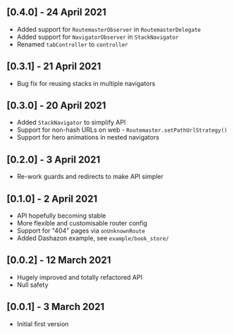## [0.4.0] - 24 April 2021

* Added support for `RoutemasterObserver` in `RoutemasterDelegate`
* Added support for `NavigatorObserver` in `StackNavigator`
* Renamed `tabController` to `controller`

## [0.3.1] - 21 April 2021

* Bug fix for reusing stacks in multiple navigators

## [0.3.0] - 20 April 2021

* Added `StackNavigator` to simplify API
* Support for non-hash URLs on web - `Routemaster.setPathUrlStrategy()`
* Support for hero animations in nested navigators

## [0.2.0] - 3 April 2021

* Re-work guards and redirects to make API simpler

## [0.1.0] - 2 April 2021

* API hopefully becoming stable
* More flexible and customisable router config
* Support for "404" pages via `onUnknownRoute`
* Added Dashazon example, see `example/book_store/`

## [0.0.2] - 12 March 2021

* Hugely improved and totally refactored API
* Null safety

## [0.0.1] - 3 March 2021

* Initial first version
